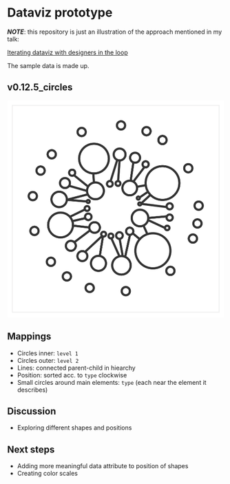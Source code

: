 # Dataviz prototype

_**NOTE**_: this repository is just an illustration of the approach mentioned in my talk:

[Iterating dataviz with designers in the loop](https://slides.com/lucyia/iterating-dataviz-with-designers-in-loop)

The sample data is made up.

## v0.12.5_circles

![](0.12.5_circles.svg)

## Mappings
* Circles inner: `level 1`
* Circles outer: `level 2`
* Lines: connected parent-child in hiearchy
* Position: sorted acc. to `type` clockwise
* Small circles around main elements: `type` (each near the element it describes)

## Discussion
* Exploring different shapes and positions

## Next steps
* Adding more meaningful data attribute to position of shapes
* Creating color scales
